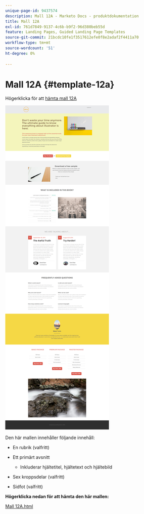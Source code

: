 ```yaml
---
unique-page-id: 9437574
description: Mall 12A - Marketo Docs - produktdokumentation
title: Mall 12A
exl-id: 761d7849-9137-4c6b-b9f2-96d380beb55d
feature: Landing Pages, Guided Landing Page Templates
source-git-commit: 21bcdc10fe1f3517612efe0f8e2adaf2f4411a70
workflow-type: tm+mt
source-wordcount: '51'
ht-degree: 0%

---
```


# Mall 12A {#template-12a}

Högerklicka för att [hämta mall 12A](https://experienceleague.adobe.com/landing/marketo/lp-templates/template-12a.html?lang=sv-SE)

![](assets/image2015-8-4-14-3a23-3a23.png)

Den här mallen innehåller följande innehåll:

* En rubrik (valfritt)
* Ett primärt avsnitt

   * Inkluderar hjältetitel, hjältetext och hjältebild

* Sex kroppsdelar (valfritt)
* Sidfot (valfritt)

**Högerklicka nedan för att hämta den här mallen:**

[Mall 12A.html](https://experienceleague.adobe.com/landing/marketo/lp-templates/template-12a.html?lang=sv-SE)
